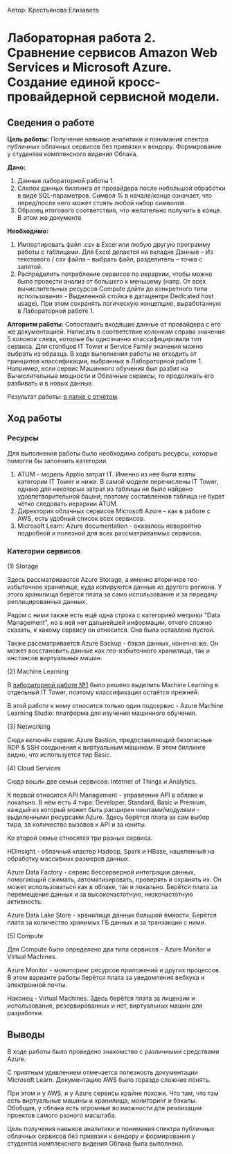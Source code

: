 Автор: Крестьянова Елизавета

# Лабораторная работа 2. Сравнение сервисов Amazon Web Services и Microsoft Azure. Создание единой кросс-провайдерной сервисной модели.

## Сведения о работе
**Цель работы:** Получение навыков аналитики и понимания спектра публичных облачных сервисов без привязки к вендору. Формирование у студентов комплексного видения Облака. 

**Дано:** 
1. Данные лабораторной работы 1.    
2. Слепок данных биллинга от провайдера после небольшой обработки в виде SQL-параметров. Символ % в начале/конце означает, что перед/после него может стоять любой набор символов.
3. Образец итогового соответствия, что желательно получить в конце. В этом же документе  

**Необходимо:** 
1. Импортировать файл .csv в Excel или любую другую программу работы с таблицами. Для Excel делается на вкладке Данные – Из текстового / csv файла – выбрать файл, разделитель – точка с запятой.
2. Распределить потребление сервисов по иерархии, чтобы можно было провести анализ от большего к меньшему (напр. От всех вычислительных ресурсов Compute дойти до конкретного типа использования - Выделенной стойка в датацентре Dedicated host usage). При этом сохранять логическую концепцию, выработанную в Лабораторной работе 1.

**Алгоритм работы**: Сопоставить входящие данные от провайдера с его же документацией. Написать в соответствие колонкам справа значения 5 колонок слева, которые бы однозначно классифицировали тип сервиса. Для столбцов IT Tower и Service Family значения можно выбрать из образца. В ходе выполнения работы не отходить от принципов классификации, выбранных в Лабораторной работе 1. Например, если сервис Машинного обучения был разбит на Вычислительные мощности и Облачные сервисы, то продолжать его разбивать и в новых данных.

Результат работы: [в папке с отчётом](https://github.com/plida/itmo_devops-cloud/blob/master/cloud_lab2/yetti%20lab2%20-%20Sheet1.csv).

## Ход работы

### Ресурсы

Для выполнения работы было необходимо собрать ресурсы, которые помогли бы заполнить категории.

1) ATUM - модель Apptio затрат IT. Именно из нее были взяты категории IT Tower и ниже. В самой моделе перечислены IT Tower, однако для некоторых затрат из таблицы не было найдено удовлетворительной башни, поэтому составленная таблица не будет чётко следовать иерархии ATUM.
2) Директория облачных сервисов Microsoft Azure - как в работе с AWS, есть удобный список всех сервисов.
3) Microsoft Learn: Azure documentation - оказалось невероятно подробной и полезной для всех рассматриваемых сервисов. 
### Категории сервисов

(1) Storage

Здесь рассматривается Azure Storage, а именно вторичное гео-избыточное хранилище, куда копируются данные из другого региона. У этого хранилища берётся плата за само использование и за передачу реплицированных данных.

Рядом с ними также есть ещё одна строка с категорией метрики "Data Management", но в ней нет дальнейшей информации, отчего сложно сказать, к какому сервису он относится. Она была оставлена пустой.

Также рассматривается Azure Backup - бэкап данных, конечно же. Он может восстановить данные как гео-избыточного хранилища, так и инстансов виртуальных машин.

(2) Machine Learning

В [лабораторной работе №1](https://github.com/plida/itmo_devops-cloud/tree/master/cloud_lab1) было решено выделить Machine Learning в отдельный IT Tower, поэтому классификация остаётся прежней.

В этой работе к нему относится только один подсервис - Azure Machine Learning Studio: платформа для изучения машинного обучения. 

(3) Networking

Сюда включён сервис Azure Bastion, предоставляющий безопасные RDP & SSH соединения к виртуальным машинам. В этом биллинге видно, что используется тир Basic.

(4) Cloud Services

Сюда вошли две семьи сервисов: Internet of Things и Analytics.

К первой относится API Management - управление API в облаке и локально. В нём есть 4 тира: Developer, Standard, Basic и Premium, каждый из который может быть расширен юнитами/модулями - выделенными ресурсами Azure. Здесь берётся плата за сам выбор тира, за количество вызовов к API и за юниты.

Ко второй семье относятся три разных сервиса. 

HDInsight - облачный кластер Hadoop, Spark и HBase, нацеленный на обработку массивных размеров данных.

Azure Data Factory - сервис бессерверной интеграции данных, помогающий сжимать, автоматизировать, проверять и охранять их. Он может использоваться как в облаке, так и локально. Берётся плата за перемещение данных и за высокочастотную, низкочастотную активность.

Azure Data Lake Store - хранилище данных большой ёмкости. Берётся плата за количество хранимых ГБ данных и за транзакции с ними.

(5) Compute

Для Compute было определено два типа сервисов - Azure Monitor и Virtual Machines.

Azure Monitor - мониторинг ресурсов приложений и других процессов. В этом варианте работы берётся плата за уведомления вебхука и электронной почты.

Наконец - Virtual Machines. Здесь берётся плата за лицензии и использование, резервированных и нет, виртуальных машин для разработки.

## Выводы

В ходе работы было проведено знакомство с различными средствами Azure.

С приятным удивлением отмечается полезность документации Microsoft Learn. Документацию AWS было гораздо сложнее понять.

При этом и у AWS, и у Azure сервисы крайне похожи. Что там, что там есть виртуальные машины и хранилища, мониторинг и бэкапы. Обобщая, у облака есть огромные возможности для реализации проектов самого разного масштаба.

Цель получения навыков аналитики и понимания спектра публичных облачных сервисов без привязки к вендору и формирования у студентов комплексного видения Облака была выполнена.

